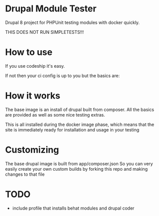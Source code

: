 # Drupal Module Tester

Drupal 8 project for PHPUnit testing modules with docker quickly.

THIS DOES NOT RUN SIMPLETESTS!!!

# How to use

If you use codeship it's easy.



If not then your ci config is up to you but the basics are:


# How it works

The base image is an install of drupal built from composer. All the basics are provided as well as some nice testing extras.

This is all installed during the docker image phase, which means that the site is immediately ready for installation and usage in your testing

# Customizing

The base drupal image is built from app/composer.json
So you can very easily create your own custom builds by forking this repo and making changes to that file


# TODO

* include profile that installs behat modules and drupal coder